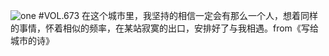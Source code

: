 ![one](http://image.wufazhuce.com/Fk-5DqqEIKoNHqVEsWnoZ2O4tJLv)
#VOL.673
在这个城市里，我坚持的相信一定会有那么一个人，想着同样的事情，怀着相似的频率，在某站寂寞的出口，安排好了与我相遇。from《写给城市的诗》